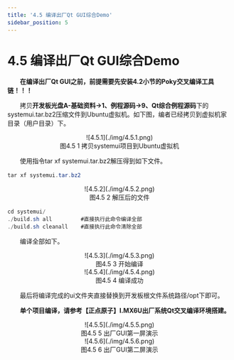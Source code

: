 ```yaml
---
title: '4.5 编译出厂Qt GUI综合Demo'
sidebar_position: 5
---
```


# 4.5 编译出厂Qt GUI综合Demo

&emsp;&emsp;**在编译出厂Qt GUI之前，前提需要先安装4.2小节的Poky交叉编译工具链！！！**

&emsp;&emsp;拷贝**开发板光盘A-基础资料->1、例程源码->9、Qt综合例程源码**下的systemui.tar.bz2压缩文件到Ubuntu虚拟机。如下图，编者已经拷贝到虚拟机家目录（用户目录）下。

<center>
![4.5.1](./img/4.5.1.png)<br />
图4.5 1 拷贝systemui项目到Ubuntu虚拟机
</center>

&emsp;&emsp;使用指令tar xf systemui.tar.bz2解压得到如下文件。
```c#
tar xf systemui.tar.bz2
```

<center>
![4.5.2](./img/4.5.2.png)<br />
图4.5 2 解压后的文件
</center>

```c#
cd systemui/
./build.sh all         #直接执行此命令编译全部
./build.sh cleanall    #直接执行此命令清除全部
```
&emsp;&emsp;编译全部如下。

<center>
![4.5.3](./img/4.5.3.png)<br />
图4.5 3 开始编译
</center>

<center>
![4.5.4](./img/4.5.4.png)<br />
图4.5 4 编译成功
</center>

&emsp;&emsp;最后将编译完成的ui文件夹直接替换到开发板根文件系统路径/opt下即可。

&emsp;&emsp;**单个项目编译，请参考【正点原子】I.MX6U出厂系统Qt交叉编译环境搭建。**

<center>
![4.5.5](./img/4.5.5.png)<br />
图4.5 5 出厂GUI第一屏演示
</center>

<center>
![4.5.6](./img/4.5.6.png)<br />
图4.5 6 出厂GUI第二屏演示
</center>
